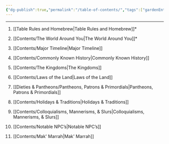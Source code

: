 ```yaml
---
{"dg-publish":true,"permalink":"/table-of-contents/","tags":["gardenEntry"]}
---
```


--- 

1. [[Table Rules and Homebrew\|Table Rules and Homebrew]]*
	
2. [[Contents/The World Around You\|The World Around You]]*
    
3. [[Contents/Major Timeline\|Major Timeline]]
    
4. [[Contents/Commonly Known History\|Commonly Known History]] 
    
5. [[Contents/The Kingdoms\|The Kingdoms]] 
    
6. [[Contents/Laws of the Land\|Laws of the Land]]
    
7. [[Dieties & Pantheons/Pantheons, Patrons & Primordials\|Pantheons, Patrons & Primordials]]
    
8. [[Contents/Holidays & Traditions\|Holidays & Traditions]]
    
9. [[Contents/Colloquialisms, Mannerisms, & Slurs\|Colloquialisms, Mannerisms, & Slurs]]
    
10. [[Contents/Notable NPC’s\|Notable NPC’s]]
    
11. [[Contents/Mak' Marrah\|Mak' Marrah]]
